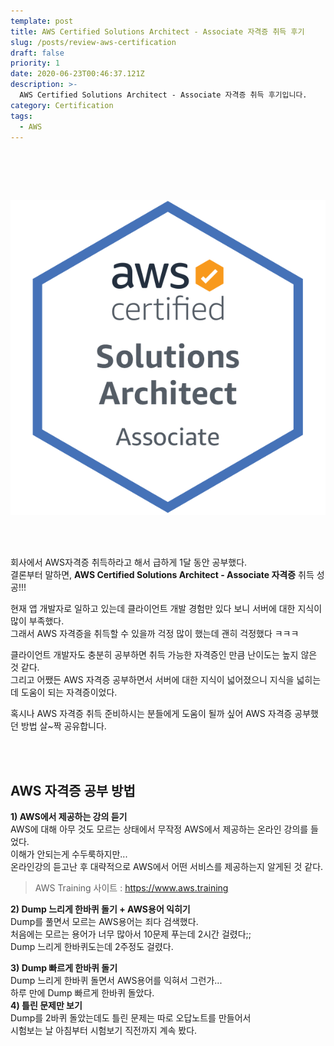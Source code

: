 ```yaml
---
template: post
title: AWS Certified Solutions Architect - Associate 자격증 취득 후기
slug: /posts/review-aws-certification
draft: false
priority: 1
date: 2020-06-23T00:46:37.121Z
description: >-
  AWS Certified Solutions Architect - Associate 자격증 취득 후기입니다.
category: Certification
tags:
  - AWS
---
```


<br></br>

​<center>
​![](/media/aws-certified-solutions-architect-associate.png)
</center>


<br></br>

회사에서 AWS자격증 취득하라고 해서 급하게 1달 동안 공부했다.  
결론부터 말하면, **AWS Certified Solutions Architect - Associate 자격증** 취득 성공!!!

현재 앱 개발자로 일하고 있는데 클라이언트 개발 경험만 있다 보니 서버에 대한 지식이 많이 부족했다.  
그래서 AWS 자격증을 취득할 수 있을까 걱정 많이 했는데 괜히 걱정했다 ㅋㅋㅋ  

클라이언트 개발자도 충분히 공부하면 취득 가능한 자격증인 만큼 난이도는 높지 않은 것 같다.  
그리고 어쨌든 AWS 자격증 공부하면서 서버에 대한 지식이 넓어졌으니 지식을 넓히는 데 도움이 되는 자격증이었다.

혹시나 AWS 자격증 취득 준비하시는 분들에게 도움이 될까 싶어 AWS 자격증 공부했던 방법 살~짝 공유합니다.   


<br></br>

## AWS 자격증 공부 방법
**1) AWS에서 제공하는 강의 듣기**  
AWS에 대해 아무 것도 모르는 상태에서 무작정 AWS에서 제공하는 온라인 강의를 들었다.  
이해가 안되는게 수두룩하지만...  
온라인강의 듣고난 후 대략적으로 AWS에서 어떤 서비스를 제공하는지 알게된 것 같다.  
> AWS Training 사이트 : https://www.aws.training  

**2) Dump 느리게 한바퀴 돌기 + AWS용어 익히기**  
Dump를 풀면서 모르는 AWS용어는 죄다 검색했다.  
처음에는 모르는 용어가 너무 많아서 10문제 푸는데 2시간 걸렸다;;  
Dump 느리게 한바퀴도는데 2주정도 걸렸다.  

**3) Dump 빠르게 한바퀴 돌기**  
Dump 느리게 한바퀴 돌면서 AWS용어를 익혀서 그런가...  
하루 만에 Dump 빠르게 한바퀴 돌았다.  
​
**4) 틀린 문제만 보기**  
Dump를 2바퀴 돌았는데도 틀린 문제는 따로 오답노트를 만들어서  
시험보는 날 아침부터 시험보기 직전까지 계속 봤다.


<br></br>